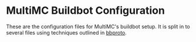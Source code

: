 MultiMC Buildbot Configuration
============================== 

These are the configuration files for MultiMC's buildbot setup. It is split in to several files using techniques outlined in [bbproto](https://github.com/dabrahams/bbproto).

